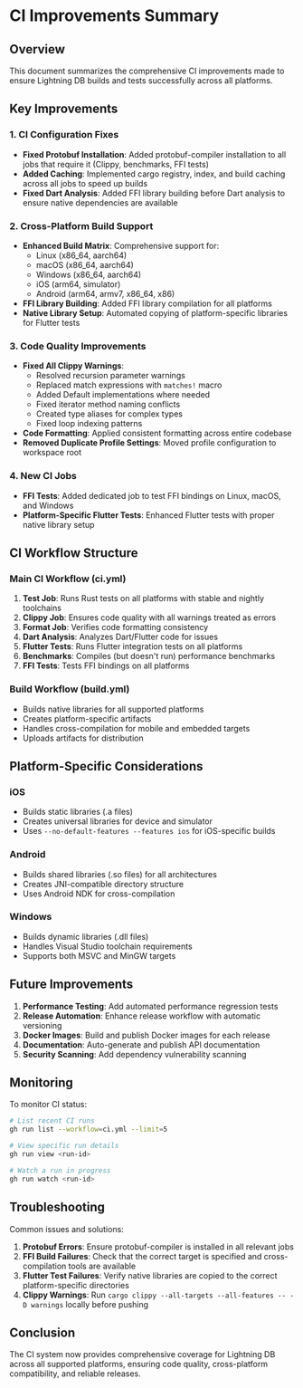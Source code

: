 # CI Improvements Summary

## Overview
This document summarizes the comprehensive CI improvements made to ensure Lightning DB builds and tests successfully across all platforms.

## Key Improvements

### 1. CI Configuration Fixes
- **Fixed Protobuf Installation**: Added protobuf-compiler installation to all jobs that require it (Clippy, benchmarks, FFI tests)
- **Added Caching**: Implemented cargo registry, index, and build caching across all jobs to speed up builds
- **Fixed Dart Analysis**: Added FFI library building before Dart analysis to ensure native dependencies are available

### 2. Cross-Platform Build Support
- **Enhanced Build Matrix**: Comprehensive support for:
  - Linux (x86_64, aarch64)
  - macOS (x86_64, aarch64)
  - Windows (x86_64, aarch64)
  - iOS (arm64, simulator)
  - Android (arm64, armv7, x86_64, x86)
- **FFI Library Building**: Added FFI library compilation for all platforms
- **Native Library Setup**: Automated copying of platform-specific libraries for Flutter tests

### 3. Code Quality Improvements
- **Fixed All Clippy Warnings**: 
  - Resolved recursion parameter warnings
  - Replaced match expressions with `matches!` macro
  - Added Default implementations where needed
  - Fixed iterator method naming conflicts
  - Created type aliases for complex types
  - Fixed loop indexing patterns
- **Code Formatting**: Applied consistent formatting across entire codebase
- **Removed Duplicate Profile Settings**: Moved profile configuration to workspace root

### 4. New CI Jobs
- **FFI Tests**: Added dedicated job to test FFI bindings on Linux, macOS, and Windows
- **Platform-Specific Flutter Tests**: Enhanced Flutter tests with proper native library setup

## CI Workflow Structure

### Main CI Workflow (ci.yml)
1. **Test Job**: Runs Rust tests on all platforms with stable and nightly toolchains
2. **Clippy Job**: Ensures code quality with all warnings treated as errors
3. **Format Job**: Verifies code formatting consistency
4. **Dart Analysis**: Analyzes Dart/Flutter code for issues
5. **Flutter Tests**: Runs Flutter integration tests on all platforms
6. **Benchmarks**: Compiles (but doesn't run) performance benchmarks
7. **FFI Tests**: Tests FFI bindings on all platforms

### Build Workflow (build.yml)
- Builds native libraries for all supported platforms
- Creates platform-specific artifacts
- Handles cross-compilation for mobile and embedded targets
- Uploads artifacts for distribution

## Platform-Specific Considerations

### iOS
- Builds static libraries (.a files)
- Creates universal libraries for device and simulator
- Uses `--no-default-features --features ios` for iOS-specific builds

### Android
- Builds shared libraries (.so files) for all architectures
- Creates JNI-compatible directory structure
- Uses Android NDK for cross-compilation

### Windows
- Builds dynamic libraries (.dll files)
- Handles Visual Studio toolchain requirements
- Supports both MSVC and MinGW targets

## Future Improvements

1. **Performance Testing**: Add automated performance regression tests
2. **Release Automation**: Enhance release workflow with automatic versioning
3. **Docker Images**: Build and publish Docker images for each release
4. **Documentation**: Auto-generate and publish API documentation
5. **Security Scanning**: Add dependency vulnerability scanning

## Monitoring

To monitor CI status:
```bash
# List recent CI runs
gh run list --workflow=ci.yml --limit=5

# View specific run details
gh run view <run-id>

# Watch a run in progress
gh run watch <run-id>
```

## Troubleshooting

Common issues and solutions:

1. **Protobuf Errors**: Ensure protobuf-compiler is installed in all relevant jobs
2. **FFI Build Failures**: Check that the correct target is specified and cross-compilation tools are available
3. **Flutter Test Failures**: Verify native libraries are copied to the correct platform-specific directories
4. **Clippy Warnings**: Run `cargo clippy --all-targets --all-features -- -D warnings` locally before pushing

## Conclusion

The CI system now provides comprehensive coverage for Lightning DB across all supported platforms, ensuring code quality, cross-platform compatibility, and reliable releases.